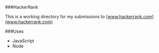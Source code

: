 ###HackerRank

This is a working directory for my submissions to [www.hackerrank.com](www.hackerrank.com)

###Uses

- JavaScript
- Node
